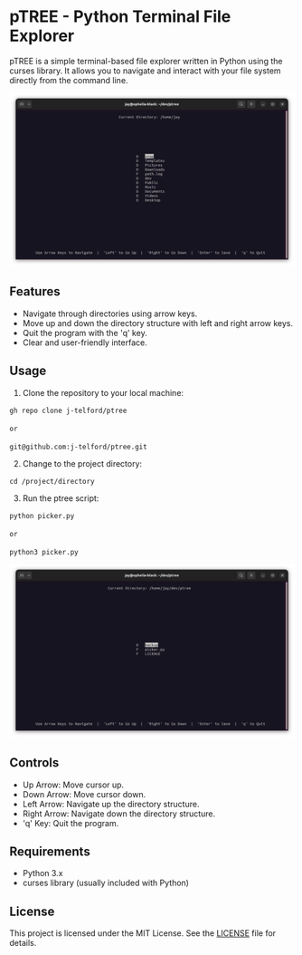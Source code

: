 # pTREE - Python Terminal File Explorer

pTREE is a simple terminal-based file explorer written in Python using the curses library. It allows you to navigate and interact with your file system directly from the command line.

![Screenshot](assets/img/ptree-main.png)

## Features

- Navigate through directories using arrow keys.
- Move up and down the directory structure with left and right arrow keys.
- Quit the program with the 'q' key.
- Clear and user-friendly interface.

## Usage

1. Clone the repository to your local machine:

```
gh repo clone j-telford/ptree

or

git@github.com:j-telford/ptree.git
```

2. Change to the project directory:

```
cd /project/directory
```

3. Run the ptree script:

```
python picker.py

or 

python3 picker.py
```

![Project Screenshot](assets/img/ptree-project1.png)

## Controls

- Up Arrow: Move cursor up.
- Down Arrow: Move cursor down.
- Left Arrow: Navigate up the directory structure.
- Right Arrow: Navigate down the directory structure.
- 'q' Key: Quit the program.

## Requirements

- Python 3.x
- curses library (usually included with Python)

## License

This project is licensed under the MIT License. See the [LICENSE](LICENSE) file for details.

